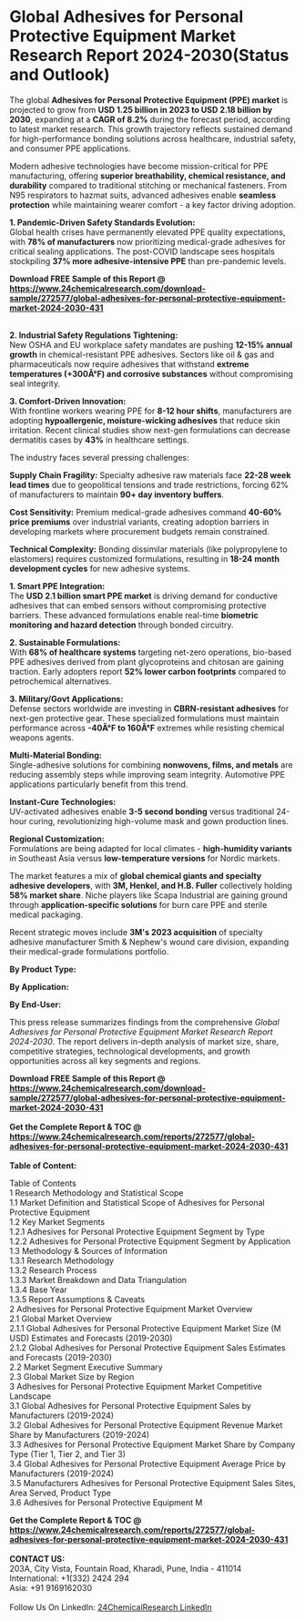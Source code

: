 <h1>Global Adhesives for Personal Protective Equipment Market Research Report 2024-2030(Status and Outlook)</h1><p>The global <strong>Adhesives for Personal Protective Equipment (PPE) market</strong> is projected to grow from <strong>USD 1.25 billion in 2023 to USD 2.18 billion by 2030</strong>, expanding at a <strong>CAGR of 8.2%</strong> during the forecast period, according to latest market research. This growth trajectory reflects sustained demand for high-performance bonding solutions across healthcare, industrial safety, and consumer PPE applications.</p><p>Modern adhesive technologies have become mission-critical for PPE manufacturing, offering <strong>superior breathability, chemical resistance, and durability</strong> compared to traditional stitching or mechanical fasteners. From N95 respirators to hazmat suits, advanced adhesives enable <strong>seamless protection</strong> while maintaining wearer comfort - a key factor driving adoption.</p><p><strong>1. Pandemic-Driven Safety Standards Evolution:</strong><br>
Global health crises have permanently elevated PPE quality expectations, with <strong>78% of manufacturers</strong> now prioritizing medical-grade adhesives for critical sealing applications. The post-COVID landscape sees hospitals stockpiling <strong>37% more adhesive-intensive PPE</strong> than pre-pandemic levels.</p><div><b>Download FREE Sample of this Report @ 
            <a href="https://www.24chemicalresearch.com/download-sample/272577/global-adhesives-for-personal-protective-equipment-market-2024-2030-431">
            https://www.24chemicalresearch.com/download-sample/272577/global-adhesives-for-personal-protective-equipment-market-2024-2030-431</a></b></div><br><p><strong>2. Industrial Safety Regulations Tightening:</strong><br>
New OSHA and EU workplace safety mandates are pushing <strong>12-15% annual growth</strong> in chemical-resistant PPE adhesives. Sectors like oil &amp; gas and pharmaceuticals now require adhesives that withstand <strong>extreme temperatures (+300Â°F) and corrosive substances</strong> without compromising seal integrity.</p><p><strong>3. Comfort-Driven Innovation:</strong><br>
With frontline workers wearing PPE for <strong>8-12 hour shifts</strong>, manufacturers are adopting <strong>hypoallergenic, moisture-wicking adhesives</strong> that reduce skin irritation. Recent clinical studies show next-gen formulations can decrease dermatitis cases by <strong>43%</strong> in healthcare settings.</p><p>The industry faces several pressing challenges:</p><p><strong>Supply Chain Fragility:</strong> Specialty adhesive raw materials face <strong>22-28 week lead times</strong> due to geopolitical tensions and trade restrictions, forcing 62% of manufacturers to maintain <strong>90+ day inventory buffers</strong>.</p><p><strong>Cost Sensitivity:</strong> Premium medical-grade adhesives command <strong>40-60% price premiums</strong> over industrial variants, creating adoption barriers in developing markets where procurement budgets remain constrained.</p><p><strong>Technical Complexity:</strong> Bonding dissimilar materials (like polypropylene to elastomers) requires customized formulations, resulting in <strong>18-24 month development cycles</strong> for new adhesive systems.</p><p><strong>1. Smart PPE Integration:</strong><br>
The <strong>USD 2.1 billion smart PPE market</strong> is driving demand for conductive adhesives that can embed sensors without compromising protective barriers. These advanced formulations enable real-time <strong>biometric monitoring and hazard detection</strong> through bonded circuitry.</p><p><strong>2. Sustainable Formulations:</strong><br>
With <strong>68% of healthcare systems</strong> targeting net-zero operations, bio-based PPE adhesives derived from plant glycoproteins and chitosan are gaining traction. Early adopters report <strong>52% lower carbon footprints</strong> compared to petrochemical alternatives.</p><p><strong>3. Military/Govt Applications:</strong><br>
Defense sectors worldwide are investing in <strong>CBRN-resistant adhesives</strong> for next-gen protective gear. These specialized formulations must maintain performance across <strong>-40Â°F to 160Â°F</strong> extremes while resisting chemical weapons agents.</p><p><strong>Multi-Material Bonding:</strong><br>
	Single-adhesive solutions for combining <strong>nonwovens, films, and metals</strong> are reducing assembly steps while improving seam integrity. Automotive PPE applications particularly benefit from this trend.</p><p><strong>Instant-Cure Technologies:</strong><br>
	UV-activated adhesives enable <strong>3-5 second bonding</strong> versus traditional 24-hour curing, revolutionizing high-volume mask and gown production lines.</p><p><strong>Regional Customization:</strong><br>
	Formulations are being adapted for local climates - <strong>high-humidity variants</strong> in Southeast Asia versus <strong>low-temperature versions</strong> for Nordic markets.</p><p>The market features a mix of <strong>global chemical giants and specialty adhesive developers</strong>, with <strong>3M, Henkel, and H.B. Fuller</strong> collectively holding <strong>58% market share</strong>. Niche players like Scapa Industrial are gaining ground through <strong>application-specific solutions</strong> for burn care PPE and sterile medical packaging.</p><p>Recent strategic moves include <strong>3M's 2023 acquisition</strong> of specialty adhesive manufacturer Smith &amp; Nephew's wound care division, expanding their medical-grade formulations portfolio.</p><p><strong>By Product Type:</strong></p><p><strong>By Application:</strong></p><p><strong>By End-User:</strong></p><p>This press release summarizes findings from the comprehensive <em>Global Adhesives for Personal Protective Equipment Market Research Report 2024-2030</em>. The report delivers in-depth analysis of market size, share, competitive strategies, technological developments, and growth opportunities across all key segments and regions.</p><div><b>Download FREE Sample of this Report @ 
            <a href="https://www.24chemicalresearch.com/download-sample/272577/global-adhesives-for-personal-protective-equipment-market-2024-2030-431">
            https://www.24chemicalresearch.com/download-sample/272577/global-adhesives-for-personal-protective-equipment-market-2024-2030-431</a></b></div><br><div><b>Get the Complete Report & TOC @ 
            <a href="https://www.24chemicalresearch.com/reports/272577/global-adhesives-for-personal-protective-equipment-market-2024-2030-431">
            https://www.24chemicalresearch.com/reports/272577/global-adhesives-for-personal-protective-equipment-market-2024-2030-431</a></b></div><br>
            <b>Table of Content:</b><p>Table of Contents<br />
1 Research Methodology and Statistical Scope<br />
1.1 Market Definition and Statistical Scope of Adhesives for Personal Protective Equipment<br />
1.2 Key Market Segments<br />
1.2.1 Adhesives for Personal Protective Equipment Segment by Type<br />
1.2.2 Adhesives for Personal Protective Equipment Segment by Application<br />
1.3 Methodology & Sources of Information<br />
1.3.1 Research Methodology<br />
1.3.2 Research Process<br />
1.3.3 Market Breakdown and Data Triangulation<br />
1.3.4 Base Year<br />
1.3.5 Report Assumptions & Caveats<br />
2 Adhesives for Personal Protective Equipment Market Overview<br />
2.1 Global Market Overview<br />
2.1.1 Global Adhesives for Personal Protective Equipment Market Size (M USD) Estimates and Forecasts (2019-2030)<br />
2.1.2 Global Adhesives for Personal Protective Equipment Sales Estimates and Forecasts (2019-2030)<br />
2.2 Market Segment Executive Summary<br />
2.3 Global Market Size by Region<br />
3 Adhesives for Personal Protective Equipment Market Competitive Landscape<br />
3.1 Global Adhesives for Personal Protective Equipment Sales by Manufacturers (2019-2024)<br />
3.2 Global Adhesives for Personal Protective Equipment Revenue Market Share by Manufacturers (2019-2024)<br />
3.3 Adhesives for Personal Protective Equipment Market Share by Company Type (Tier 1, Tier 2, and Tier 3)<br />
3.4 Global Adhesives for Personal Protective Equipment Average Price by Manufacturers (2019-2024)<br />
3.5 Manufacturers Adhesives for Personal Protective Equipment Sales Sites, Area Served, Product Type<br />
3.6 Adhesives for Personal Protective Equipment M</p><div><b>Get the Complete Report & TOC @ 
            <a href="https://www.24chemicalresearch.com/reports/272577/global-adhesives-for-personal-protective-equipment-market-2024-2030-431">
            https://www.24chemicalresearch.com/reports/272577/global-adhesives-for-personal-protective-equipment-market-2024-2030-431</a></b></div><br><b>CONTACT US:</b><br>
            203A, City Vista, Fountain Road, Kharadi, Pune, India - 411014<br>
            International: +1(332) 2424 294<br>
            Asia: +91 9169162030 <br><br>
            Follow Us On LinkedIn: <a href="https://www.linkedin.com/company/24chemicalresearch/">24ChemicalResearch LinkedIn</a>